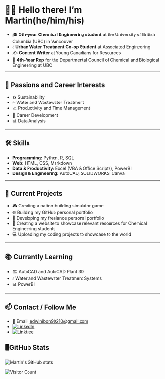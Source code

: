 # 👋🏿 Hello there! I’m Martin(he/him/his)

- 🎓 **5th-year Chemical Engineering student** at the University of British Columbia (UBC) in Vancouver  
- 💧 **Urban Water Treatment Co-op Student** at Associated Engineering  
- ✍️ **Content Writer** at Young Canadians for Resources  
- 👥 **4th-Year Rep** for the Departmental Council of Chemical and Biological Engineering at UBC

---

## 🌱 Passions and Career Interests

- ♻️ Sustainability  
- 💦 Water and Wastewater Treatment  
- 📈 Productivity and Time Management  
- 🚀 Career Development  
- 📊 Data Analysis  

---

## 🛠️ Skills

- **Programming:** Python, R, SQL  
- **Web:** HTML, CSS, Markdown  
- **Data & Productivity:** Excel (VBA & Office Scripts), PowerBI  
- **Design & Engineering:** AutoCAD, SOLIDWORKS, Canva  

---

## 🚧 Current Projects

- 🎮 Creating a nation-building simulator game  
- 🌐 Building my GitHub personal portfolio  
- 💼 Developing my freelance personal portfolio
- 🧪 Creating a website to showcase relevant resources for Chemical Engineering students
- 💻 Uploading my coding projects to showcase to the world

---

## 📚 Currently Learning

- 🏗️ AutoCAD and AutoCAD Plant 3D  
- 💧 Water and Wastewater Treatment Systems  
- 📊 PowerBI  

---

## 📫 Contact / Follow Me

- 📧 Email: edwinibon90210@gmail.com  
- [![LinkedIn](https://img.shields.io/badge/LinkedIn-Martin%20Edwini--Bonsu-blue?logo=linkedin)](https://www.linkedin.com/in/martineb/)
- [![Linktree](https://img.shields.io/badge/Linktree-@martinbonsu-green?logo=linktree)](https://linktr.ee/martinbonsu)

## 🖥️GitHub Stats

![Martin's GitHub stats](https://github-readme-stats.vercel.app/api?username=martinedb&show_icons=true&theme=default)

![Visitor Count](https://komarev.com/ghpvc/?username=martinedb&style=flat-square)
